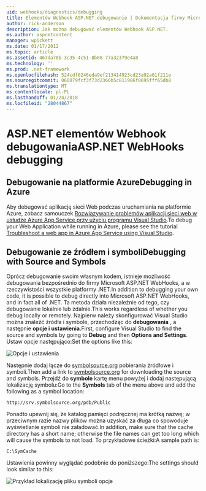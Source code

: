 ```yaml
---
uid: webhooks/diagnostics/debugging
title: Elementów Webhook ASP.NET debugowanie | Dokumentacja firmy Microsoft
author: rick-anderson
description: Jak można debugować elementów Webhook ASP.NET.
ms.author: aspnetcontent
manager: wpickett
ms.date: 01/17/2012
ms.topic: article
ms.assetid: 467da78b-3c35-4c51-8b08-77a32379e4a8
ms.technology: ''
ms.prod: .net-framework
ms.openlocfilehash: 524cdf0246eda9ef213414923cd23a92a01f211e
ms.sourcegitcommit: 060879fcf3f73d2366b5c811986f8695fff65db8
ms.translationtype: MT
ms.contentlocale: pl-PL
ms.lasthandoff: 01/24/2018
ms.locfileid: "28044867"
---
```

# <a name="aspnet-webhooks-debugging"></a><span data-ttu-id="dc6b1-103">ASP.NET elementów Webhook debugowania</span><span class="sxs-lookup"><span data-stu-id="dc6b1-103">ASP.NET WebHooks debugging</span></span>  

## <a name="debugging-in-azure"></a><span data-ttu-id="dc6b1-104">Debugowanie na platformie Azure</span><span class="sxs-lookup"><span data-stu-id="dc6b1-104">Debugging in Azure</span></span>

<span data-ttu-id="dc6b1-105">Aby debugować aplikację sieci Web podczas uruchamiania na platformie Azure, zobacz samouczek [Rozwiązywanie problemów aplikacji sieci web w usłudze Azure App Service przy użyciu programu Visual Studio](https://azure.microsoft.com/documentation/articles/web-sites-dotnet-troubleshoot-visual-studio/#webserverlogs).</span><span class="sxs-lookup"><span data-stu-id="dc6b1-105">To debug your Web Application while running in Azure, please see the tutorial [Troubleshoot a web app in Azure App Service using Visual Studio](https://azure.microsoft.com/documentation/articles/web-sites-dotnet-troubleshoot-visual-studio/#webserverlogs).</span></span>

## <a name="debugging-with-source-and-symbols"></a><span data-ttu-id="dc6b1-106">Debugowanie ze źródłem i symboli</span><span class="sxs-lookup"><span data-stu-id="dc6b1-106">Debugging with Source and Symbols</span></span>

<span data-ttu-id="dc6b1-107">Oprócz debugowanie swoim własnym kodem, istnieje możliwość debugowania bezpośrednio do firmy Microsoft ASP.NET WebHooks, a w rzeczywistości wszystkie platformy .NET.</span><span class="sxs-lookup"><span data-stu-id="dc6b1-107">In addition to debugging your own code, it is possible to debug directly into Microsoft ASP.NET WebHooks, and in fact all of .NET.</span></span> <span data-ttu-id="dc6b1-108">Ta metoda działa niezależnie od tego, czy debugowanie lokalnie lub zdalnie.</span><span class="sxs-lookup"><span data-stu-id="dc6b1-108">This works regardless of whether you debug locally or remotely.</span></span> <span data-ttu-id="dc6b1-109">Najpierw należy skonfigurować Visual Studio można znaleźć źródła i symbole, przechodząc do **debugowania** , a następnie **opcje i ustawienia**.</span><span class="sxs-lookup"><span data-stu-id="dc6b1-109">First, configure Visual Studio to find the source and symbols by going to **Debug** and then **Options and Settings**.</span></span> <span data-ttu-id="dc6b1-110">Ustaw opcje następująco:</span><span class="sxs-lookup"><span data-stu-id="dc6b1-110">Set the options like this:</span></span>

![Opcje i ustawienia](_static/SourceSymbols.png)

<span data-ttu-id="dc6b1-112">Następnie dodaj łącze do [symbolsource.org](http://symbolsource.org) pobierania źródłowe i symboli.</span><span class="sxs-lookup"><span data-stu-id="dc6b1-112">Then add a link to [symbolsource.org](http://symbolsource.org) for downloading the source and symbols.</span></span> <span data-ttu-id="dc6b1-113">Przejdź do **symbole** kartę menu powyżej i dodaj następującą lokalizację symbolu:</span><span class="sxs-lookup"><span data-stu-id="dc6b1-113">Go to the **Symbols** tab of the menu above and add the following as a symbol location:</span></span>

```
http://srv.symbolsource.org/pdb/Public
```

<span data-ttu-id="dc6b1-114">Ponadto upewnij się, że katalog pamięci podręcznej ma krótką nazwę; w przeciwnym razie nazwy plików można uzyskać za długa co spowoduje wyświetlanie symboli nie załadować.</span><span class="sxs-lookup"><span data-stu-id="dc6b1-114">In addition, make sure that the cache directory has a short name; otherwise the file names can get too long which will cause the symbols to not load.</span></span> <span data-ttu-id="dc6b1-115">To przykładowe ścieżki:</span><span class="sxs-lookup"><span data-stu-id="dc6b1-115">A sample path is:</span></span>

```
C:\SymCache
```

<span data-ttu-id="dc6b1-116">Ustawienia powinny wyglądać podobnie do poniższego:</span><span class="sxs-lookup"><span data-stu-id="dc6b1-116">The settings should look similar to this:</span></span>

![Przykład lokalizację pliku symboli opcje](_static/SymSource.png)
